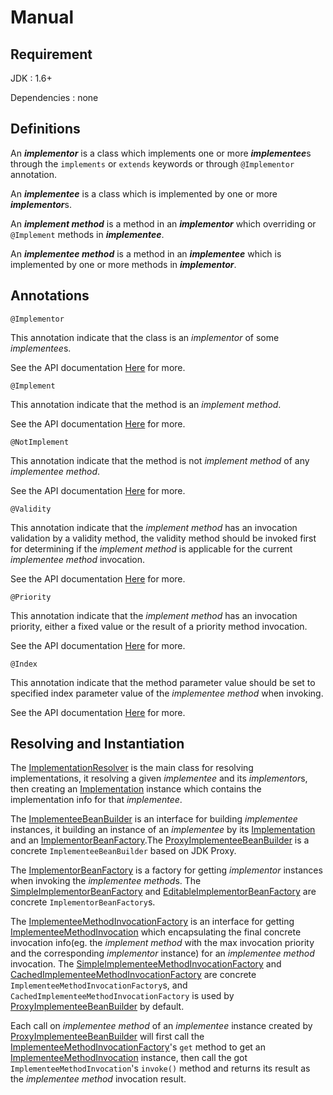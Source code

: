 # Manual

## Requirement
JDK : 1.6+

Dependencies : none

## Definitions
An <b><i>implementor</i></b> is a class which implements one or more <b><i>implementee</i></b>s through the `implements` or `extends` keywords or through `@Implementor` annotation.

An <b><i>implementee</i></b> is a class which is implemented by one or more <b><i>implementor</i></b>s.

An <b><i>implement method</i></b> is a method in an <b><i>implementor</i></b> which overriding or `@Implement` methods in <b><i>implementee</i></b>. 

An <b><i>implementee method</i></b> is a method in an <b><i>implementee</i></b> which is implemented by one or more methods in <b><i>implementor</i></b>. 

## Annotations
`@Implementor`

This annotation indicate that the class is an <i>implementor</i> of some <i>implementee</i>s.

See the API documentation [Here](apidocs/org/ximplementation/Implementor.html) for more.

`@Implement`

This annotation indicate that the method is an <i>implement method</i>.

See the API documentation [Here](apidocs/org/ximplementation/Implement.html) for more.

`@NotImplement`

This annotation indicate that the method is not <i>implement method</i> of any <i>implementee method</i>.

See the API documentation [Here](apidocs/org/ximplementation/NotImplement.html) for more.

`@Validity`

This annotation indicate that the <i>implement method</i> has an invocation validation by a validity method, the validity method should be invoked first for determining if the <i>implement method</i> is applicable for the current <i>implementee method</i> invocation.

See the API documentation [Here](apidocs/org/ximplementation/Validity.html) for more.

`@Priority`

This annotation indicate that the <i>implement method</i> has an invocation priority, either a fixed value or the result of a priority method invocation.

See the API documentation [Here](apidocs/org/ximplementation/Priority.html) for more.

`@Index`

This annotation indicate that the method parameter value should be set to specified index parameter value of the <i>implementee method</i> when invoking.

See the API documentation [Here](apidocs/org/ximplementation/Index.html) for more.

## Resolving and Instantiation
The [ImplementationResolver](apidocs/org/ximplementation/support/ImplementationResolver.html) is the main class for resolving implementations, it resolving a given <i>implementee</i> and its <i>implementor</i>s, then creating an [Implementation](apidocs/org/ximplementation/support/Implementation.html) instance which contains the implementation info for that <i>implementee</i>.

The [ImplementeeBeanBuilder](apidocs/org/ximplementation/support/ImplementeeBeanBuilder.html) is an interface for building <i>implementee</i> instances, it building an instance of an  <i>implementee</i> by its [Implementation](apidocs/org/ximplementation/support/Implementation.html) and an [ImplementorBeanFactory](apidocs/org/ximplementation/support/ImplementorBeanFactory.html).The [ProxyImplementeeBeanBuilder](apidocs/org/ximplementation/support/ProxyImplementeeBeanBuilder.html) is a concrete `ImplementeeBeanBuilder` based on JDK Proxy.

The [ImplementorBeanFactory](apidocs/org/ximplementation/support/ImplementorBeanFactory.html) is a factory for getting  <i>implementor</i> instances when invoking the <i>implementee method</i>s. The [SimpleImplementorBeanFactory](apidocs/org/ximplementation/support/SimpleImplementorBeanFactory.html) and [EditableImplementorBeanFactory](apidocs/org/ximplementation/support/EditableImplementorBeanFactory.html) are concrete `ImplementorBeanFactory`s.

The [ImplementeeMethodInvocationFactory](apidocs/org/ximplementation/support/ImplementeeMethodInvocationFactory.html) is an interface for getting [ImplementeeMethodInvocation](apidocs/org/ximplementation/support/ImplementeeMethodInvocation.html) which encapsulating the final concrete invocation info(eg. the <i>implement method</i> with the max invocation priority and the corresponding <i>implementor</i> instance) for an <i>implementee method</i> invocation. The [SimpleImplementeeMethodInvocationFactory](apidocs/org/ximplementation/support/SimpleImplementeeMethodInvocationFactory.html) and [CachedImplementeeMethodInvocationFactory](apidocs/org/ximplementation/support/CachedImplementeeMethodInvocationFactory.html) are concrete `ImplementeeMethodInvocationFactory`s, and `CachedImplementeeMethodInvocationFactory` is used by [ProxyImplementeeBeanBuilder](apidocs/org/ximplementation/support/ProxyImplementeeBeanBuilder.html) by default.

Each call on <i>implementee method</i> of an <i>implementee</i> instance created by [ProxyImplementeeBeanBuilder](apidocs/org/ximplementation/support/ProxyImplementeeBeanBuilder.html) will first call the [ImplementeeMethodInvocationFactory](apidocs/org/ximplementation/support/ImplementeeMethodInvocationFactory.html)'s `get` method to get an [ImplementeeMethodInvocation](apidocs/org/ximplementation/support/ImplementeeMethodInvocation.html) instance, then call the got `ImplementeeMethodInvocation`'s `invoke()` method and returns its result as the <i>implementee method</i> invocation result.
